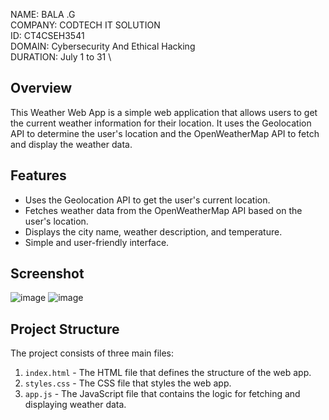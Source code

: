 NAME: BALA .G \
COMPANY: CODTECH IT SOLUTION \
ID: CT4CSEH3541 \
DOMAIN: Cybersecurity And Ethical Hacking \
DURATION: July 1 to 31 \

## Overview
This Weather Web App is a simple web application that allows users to get the current weather information for their location. It uses the Geolocation API to determine the user's location and the OpenWeatherMap API to fetch and display the weather data.

## Features
- Uses the Geolocation API to get the user's current location.
- Fetches weather data from the OpenWeatherMap API based on the user's location.
- Displays the city name, weather description, and temperature.
- Simple and user-friendly interface.

## Screenshot
![image](https://github.com/user-attachments/assets/2a61fdb9-53d2-4ba6-af1b-f2a65ff16eef)
![image](https://github.com/user-attachments/assets/2bb12f76-8a24-4a26-965d-e2c4b29bcfeb)



## Project Structure
The project consists of three main files:
1. `index.html` - The HTML file that defines the structure of the web app.
2. `styles.css` - The CSS file that styles the web app.
3. `app.js` - The JavaScript file that contains the logic for fetching and displaying weather data.
